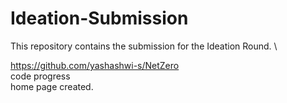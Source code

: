 # Ideation-Submission

This repository contains the submission for the Ideation Round. \

https://github.com/yashashwi-s/NetZero \
code progress \
home page created.
